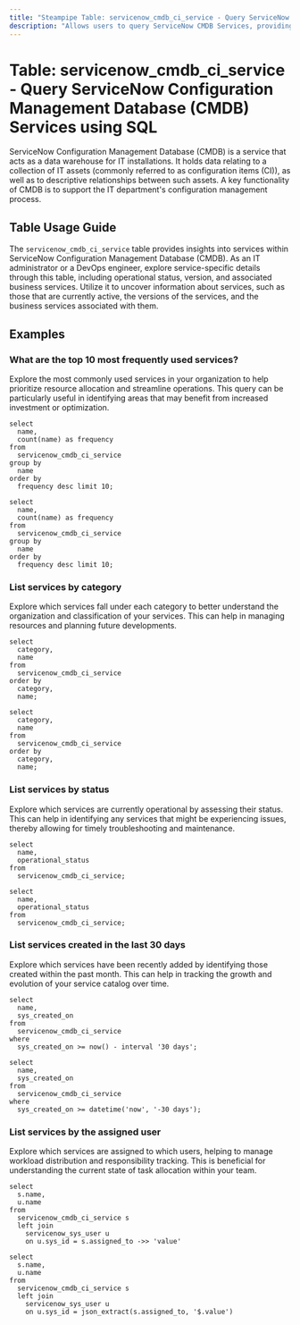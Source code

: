 ```yaml
---
title: "Steampipe Table: servicenow_cmdb_ci_service - Query ServiceNow Configuration Management Database (CMDB) Services using SQL"
description: "Allows users to query ServiceNow CMDB Services, providing insights into service-related information, including operational status, version, and associated business services."
---
```


# Table: servicenow_cmdb_ci_service - Query ServiceNow Configuration Management Database (CMDB) Services using SQL

ServiceNow Configuration Management Database (CMDB) is a service that acts as a data warehouse for IT installations. It holds data relating to a collection of IT assets (commonly referred to as configuration items (CI)), as well as to descriptive relationships between such assets. A key functionality of CMDB is to support the IT department's configuration management process.

## Table Usage Guide

The `servicenow_cmdb_ci_service` table provides insights into services within ServiceNow Configuration Management Database (CMDB). As an IT administrator or a DevOps engineer, explore service-specific details through this table, including operational status, version, and associated business services. Utilize it to uncover information about services, such as those that are currently active, the versions of the services, and the business services associated with them.

## Examples

### What are the top 10 most frequently used services?
Explore the most commonly used services in your organization to help prioritize resource allocation and streamline operations. This query can be particularly useful in identifying areas that may benefit from increased investment or optimization.

```sql+postgres
select
  name,
  count(name) as frequency 
from
  servicenow_cmdb_ci_service 
group by
  name 
order by
  frequency desc limit 10;
```

```sql+sqlite
select
  name,
  count(name) as frequency 
from
  servicenow_cmdb_ci_service 
group by
  name 
order by
  frequency desc limit 10;
```

### List services by category
Explore which services fall under each category to better understand the organization and classification of your services. This can help in managing resources and planning future developments.

```sql+postgres
select
  category,
  name 
from
  servicenow_cmdb_ci_service 
order by
  category,
  name;
```

```sql+sqlite
select
  category,
  name 
from
  servicenow_cmdb_ci_service 
order by
  category,
  name;
```

### List services by status
Explore which services are currently operational by assessing their status. This can help in identifying any services that might be experiencing issues, thereby allowing for timely troubleshooting and maintenance.

```sql+postgres
select
  name,
  operational_status 
from
  servicenow_cmdb_ci_service;
```

```sql+sqlite
select
  name,
  operational_status 
from
  servicenow_cmdb_ci_service;
```

### List services created in the last 30 days
Explore which services have been recently added by identifying those created within the past month. This can help in tracking the growth and evolution of your service catalog over time.

```sql+postgres
select
  name,
  sys_created_on 
from
  servicenow_cmdb_ci_service 
where
  sys_created_on >= now() - interval '30 days';
```

```sql+sqlite
select
  name,
  sys_created_on 
from
  servicenow_cmdb_ci_service 
where
  sys_created_on >= datetime('now', '-30 days');
```

### List services by the assigned user
Explore which services are assigned to which users, helping to manage workload distribution and responsibility tracking. This is beneficial for understanding the current state of task allocation within your team.

```sql+postgres
select
  s.name,
  u.name 
from
  servicenow_cmdb_ci_service s 
  left join
    servicenow_sys_user u 
    on u.sys_id = s.assigned_to ->> 'value'
```

```sql+sqlite
select
  s.name,
  u.name 
from
  servicenow_cmdb_ci_service s 
  left join
    servicenow_sys_user u 
    on u.sys_id = json_extract(s.assigned_to, '$.value')
```